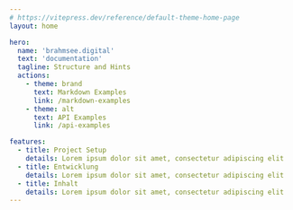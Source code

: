 ```yaml
---
# https://vitepress.dev/reference/default-theme-home-page
layout: home

hero:
  name: 'brahmsee.digital'
  text: 'documentation'
  tagline: Structure and Hints
  actions:
    - theme: brand
      text: Markdown Examples
      link: /markdown-examples
    - theme: alt
      text: API Examples
      link: /api-examples

features:
  - title: Project Setup
    details: Lorem ipsum dolor sit amet, consectetur adipiscing elit
  - title: Entwicklung
    details: Lorem ipsum dolor sit amet, consectetur adipiscing elit
  - title: Inhalt
    details: Lorem ipsum dolor sit amet, consectetur adipiscing elit
---
```

